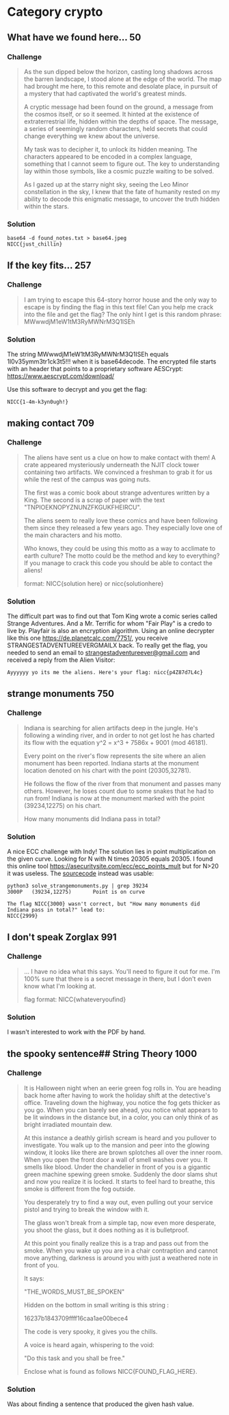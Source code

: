# Category crypto

## What have we found here... 50

### Challenge
>As the sun dipped below the horizon, casting long shadows across the barren landscape, I stood alone at the edge of the world. The map had brought me here, to this remote and desolate place, in pursuit of a mystery that had captivated the world's greatest minds.
>
>A cryptic message had been found on the ground, a message from the cosmos itself, or so it seemed. It hinted at the existence of extraterrestrial life, hidden within the depths of space. The message, a series of seemingly random characters, held secrets that could change everything we knew about the universe.
>
>My task was to decipher it, to unlock its hidden meaning. The characters appeared to be encoded in a complex language, something that I cannot seem to figure out. The key to understanding lay within those symbols, like a cosmic puzzle waiting to be solved.
>
>As I gazed up at the starry night sky, seeing the Leo Minor constellation in the sky, I knew that the fate of humanity rested on my ability to decode this enigmatic message, to uncover the truth hidden within the stars.

### Solution
```shell
base64 -d found_notes.txt > base64.jpeg
NICC{just_chillin}
```

## If the key fits... 257

### Challenge
>I am trying to escape this 64-story horror house and the only way to escape is by finding the flag in this text file! Can you help me crack into the file and get the flag? The only hint I get is this random phrase: MWwwdjM1eW1tM3RyMWNrM3Q1ISEh

### Solution
The string MWwwdjM1eW1tM3RyMWNrM3Q1ISEh equals 1l0v35ymm3tr1ck3t5!!! when it is base64decode. The encrypted file starts with an header that points to a proprietary software AESCrypt: https://www.aescrypt.com/download/

Use this software to decrypt and you get the flag:
```pre
NICC{1-4m-k3yn0ugh!}
```

## making contact 709

### Challenge
>The aliens have sent us a clue on how to make contact with them! A crate appeared mysteriously underneath the NJIT clock tower containing two artifacts. We convinced a freshman to grab it for us while the rest of the campus was going nuts.
>
>The first was a comic book about strange adventures written by a King. The second is a scrap of paper with the text "TNPIOEKNOPYZNUNZFKGUKFHEIRCU".
>
>The aliens seem to really love these comics and have been following them since they released a few years ago. They especially love one of the main characters and his motto.
>
>Who knows, they could be using this motto as a way to acclimate to earth culture? The motto could be the method and key to everything? If you manage to crack this code you should be able to contact the aliens!
>
>format: NICC{solution here} or nicc{solutionhere}

### Solution
The difficult part was to find out that Tom King wrote a comic series called Strange Adventures. And a Mr. Terrific for whom "Fair Play" is a credo to live by. Playfair is also an encryption algorithm.
Using an online decrypter like this one https://de.planetcalc.com/7751/, you receive 
STRANGESTADVENTUREEVERGMAILX back. To really get the flag, you needed to send an email to strangestadventureever@gmail.com and received a reply from the Alien Visitor:

```pre
Ayyyyyy yo its me the aliens. Here's your flag: nicc{p4Z87d7L4c}
```

## strange monuments 750

### Challenge
>Indiana is searching for alien artifacts deep in the jungle. He's following a winding river, and in order to not get lost he has charted its flow with the equation y^2 = x^3 + 7586x + 9001 (mod 46181).
>
>Every point on the river's flow represents the site where an alien monument has been reported. Indiana starts at the monument location denoted on his chart with the point (20305,32781).
>
>He follows the flow of the river from that monument and passes many others. However, he loses count due to some snakes that he had to run from! Indiana is now at the monument marked with the point (39234,12275) on his chart.
>
>How many monuments did Indiana pass in total?

### Solution
A nice ECC challenge with Indy! The solution lies in point multiplication on the given curve. Looking for N with N times 20305 equals 20305. I found this online tool https://asecuritysite.com/ecc/ecc_points_mult but for N>20 it was useless. The [sourcecode](solve_strangemonuments.py) instead was usable:

```shell
python3 solve_strangemonuments.py | grep 39234
3000P	(39234,12275)   	Point is on curve

The flag NICC{3000} wasn't correct, but "How many monuments did Indiana pass in total?" lead to:
NICC{2999}
```

## I don't speak Zorglax 991

### Challenge
>... I have no idea what this says. You'll need to figure it out for me. I'm 100% sure that there is a secret message in there, but I don't even know what I'm looking at.
>
>flag format: NICC{whateveryoufind}

### Solution
I wasn't interested to work with the PDF by hand.

## the spooky sentence## String Theory 1000

### Challenge
>It is Halloween night when an eerie green fog rolls in. You are heading back home after having to work the holiday shift at the detective's office. Traveling down the highway, you notice the fog gets thicker as you go. When you can barely see ahead, you notice what appears to be lit windows in the distance but, in a color, you can only think of as bright irradiated mountain dew.
>
>At this instance a deathly girlish scream is heard and you pullover to investigate. You walk up to the mansion and peer into the glowing window, it looks like there are brown splotches all over the inner room. When you open the front door a wall of smell washes over you. It smells like blood. Under the chandelier in front of you is a gigantic green machine spewing green smoke. Suddenly the door slams shut and now you realize it is locked. It starts to feel hard to breathe, this smoke is different from the fog outside.
>
>You desperately try to find a way out, even pulling out your service pistol and trying to break the window with it.
>
>The glass won't break from a simple tap, now even more desperate, you shoot the glass, but it does nothing as it is bulletproof.
>
>At this point you finally realize this is a trap and pass out from the smoke. When you wake up you are in a chair contraption and cannot move anything, darkness is around you with just a weathered note in front of you.
>
>It says:
>
>    "THE_WORDS_MUST_BE_SPOKEN"
>
>Hidden on the bottom in small writing is this string :
>
>    16237b1843709ffff16caa1ae00bece4
>
>The code is very spooky, it gives you the chills.
>
>A voice is heard again, whispering to the void:
>
>    "Do this task and you shall be free."
>
>Enclose what is found as follows NICC{FOUND_FLAG_HERE}.

### Solution
Was about finding a sentence that produced the given hash value.
